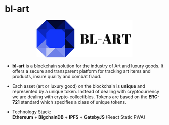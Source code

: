 bl-art
=========

<p align="center">
  <img src="https://raw.githubusercontent.com/karadalex/bl-art/master/logo.png" width="60%"/>
</p>

- **bl-art** is a blockchain solution for the industry of Art and luxury goods. 
It offers a secure and transparent platform for tracking art items and products,
insure quality and combat fraud.<br>

- Each asset (art or luxury good) on the blockchain is **unique** and represented by a 
unique token. Instead of dealing with cryptocurrency we are dealing with 
crypto-collectibles. Tokens are based on the **ERC-721** standard which specifies 
a class of unique tokens.

- Technology Stack: <br>
**Ethereum** + **BigchainDB** + **IPFS** + **GatsbyJS** (React Static PWA)